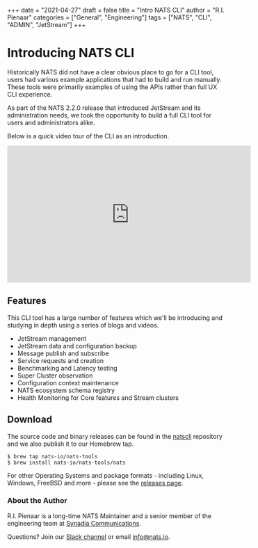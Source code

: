 +++
date = "2021-04-27"
draft = false
title = "Intro NATS CLI"
author = "R.I. Pienaar"
categories = ["General", "Engineering"]
tags = ["NATS", "CLI", "ADMIN", "JetStream"]
+++

# Introducing NATS CLI

Historically NATS did not have a clear obvious place to go for a CLI tool, users had various example applications
that had to build and run manually. These tools were primarily examples of using the APIs rather than full UX CLI experience.

As part of the NATS 2.2.0 release that introduced JetStream and its administration needs, we took the opportunity
to build a full CLI tool for users and administrators alike.

Below is a quick video tour of the CLI as an introduction.

<iframe width="560" height="315" src="https://www.youtube.com/embed/OFUjbv1ItJc" title="YouTube video player" frameborder="0" allow="accelerometer; autoplay; clipboard-write; encrypted-media; gyroscope; picture-in-picture" allowfullscreen></iframe>

## Features

This CLI tool has a large number of features which we'll be introducing and studying in depth using a series of blogs and videos.

* JetStream management
* JetStream data and configuration backup
* Message publish and subscribe
* Service requests and creation
* Benchmarking and Latency testing
* Super Cluster observation
* Configuration context maintenance
* NATS ecosystem schema registry
* Health Monitoring for Core features and Stream clusters

## Download

The source code and binary releases can be found in the [natscli](https://github.com/nats-io/natscli) repository and we
also publish it to our Homebrew tap.

```
$ brew tap nats-io/nats-tools
$ brew install nats-io/nats-tools/nats
```

For other Operating Systems and package formats - including Linux, Windows, FreeBSD and more - please see the [releases page](https://github.com/nats-io/natscli/releases).

### About the Author

R.I. Pienaar is a long-time NATS Maintainer and a senior member of the engineering team at [Synadia Communications](https://synadia.com).

Questions? Join our [Slack channel](https://slack.nats.io) or email [info@nats.io](mailto:info@nats.io).
